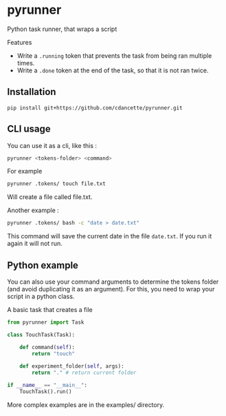 # pyrunner
Python task runner, that wraps a script

Features
- Write a `.running` token that prevents the task from being ran multiple times.
- Write a `.done` token at the end of the task, so that it is not ran twice.

## Installation

`pip install git+https://github.com/cdancette/pyrunner.git`

## CLI usage

You can use it as a cli, like this : 

```bash
pyrunner <tokens-folder> <command>
```

For example

```bash
pyrunner .tokens/ touch file.txt
```

Will create a file called file.txt.

Another example : 

```bash
pyrunner .tokens/ bash -c "date > date.txt"
```
This command will save the current date in the file `date.txt`. 
If you run it again it will not run.

## Python example

You can also use your command arguments to determine the tokens folder (and avoid duplicating it as an argument).
For this, you need to wrap your script in a python class.

A basic task that creates a file

```python
from pyrunner import Task

class TouchTask(Task):

    def command(self):
        return "touch"
    
    def experiment_folder(self, args):
        return "." # return current folder

if __name__ == "__main__":
    TouchTask().run()
```

More complex examples are in the examples/ directory.
